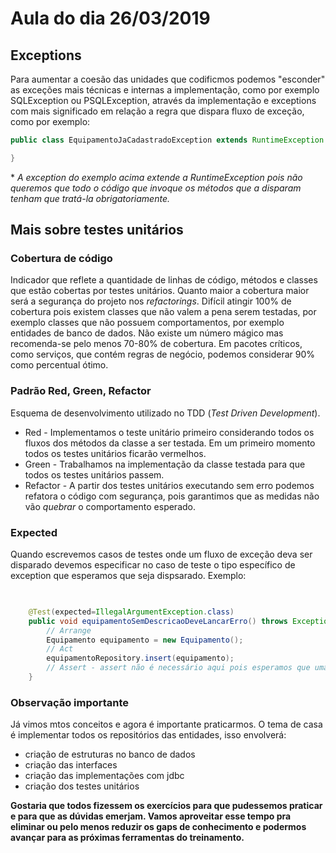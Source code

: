 # Aula do dia 26/03/2019

## Exceptions

Para aumentar a coesão das unidades que codificmos podemos "esconder" as exceções mais técnicas e internas a implementação, como por exemplo SQLException ou PSQLException, através da implementação e exceptions com mais significado em relação a regra que dispara fluxo de exceção, como por exemplo:

```java 
public class EquipamentoJaCadastradoException extends RuntimeException {

}
```
\* *A exception do exemplo acima extende a RuntimeException pois não queremos que todo  o código que invoque os métodos que a disparam tenham que tratá-la obrigatoriamente.*

## Mais sobre testes unitários
### Cobertura de código
Indicador que reflete a quantidade de linhas de código, métodos e classes que estão cobertas por testes unitários. Quanto maior a cobertura maior será a segurança do projeto nos *refactorings*. 
Difícil atingir 100% de cobertura pois existem classes que não valem a pena serem testadas, por exemplo classes que não possuem comportamentos, por exemplo entidades de banco de dados.
Não existe um número mágico mas recomenda-se pelo menos 70-80% de cobertura. Em pacotes críticos, como serviços, que contém regras de negócio, podemos considerar 90% como percentual ótimo.

### Padrão Red, Green, Refactor
Esquema de desenvolvimento utilizado no TDD (*Test Driven Development*). 
 * Red - Implementamos o teste unitário primeiro considerando todos os fluxos dos métodos da classe a ser testada. Em um primeiro momento todos os testes unitários ficarão vermelhos.
  * Green - Trabalhamos na implementação da classe testada para que todos os testes unitários passem.
   * Refactor - A partir dos testes unitários executando sem erro podemos refatora o código com segurança, pois garantimos que as medidas não vão *quebrar* o comportamento esperado.

### Expected
Quando escrevemos casos de testes onde um fluxo de exceção deva ser disparado devemos especificar no caso de teste o tipo específico de exception que esperamos que seja dispsarado. Exemplo:

``` java

	
	@Test(expected=IllegalArgumentException.class)
	public void equipamentoSemDescricaoDeveLancarErro() throws Exception {
		// Arrange
		Equipamento equipamento = new Equipamento();
		// Act
		equipamentoRepository.insert(equipamento);
		// Assert - assert não é necessário aqui pois esperamos que uma exception seja lançada		
	}
```

### Observação importante
Já vimos mtos conceitos e agora é importante praticarmos. O tema de casa é implementar todos os repositórios das entidades, isso envolverá:
 * criação de estruturas no banco de dados
 * criação das interfaces
 * criação das implementações com jdbc
 * criação dos testes unitários
 
  
 **Gostaria que todos fizessem os exercícios para que pudessemos praticar e para que as dúvidas emerjam. Vamos aproveitar esse tempo pra eliminar ou pelo menos reduzir os gaps de conhecimento e podermos avançar para as próximas ferramentas do treinamento.**
 
